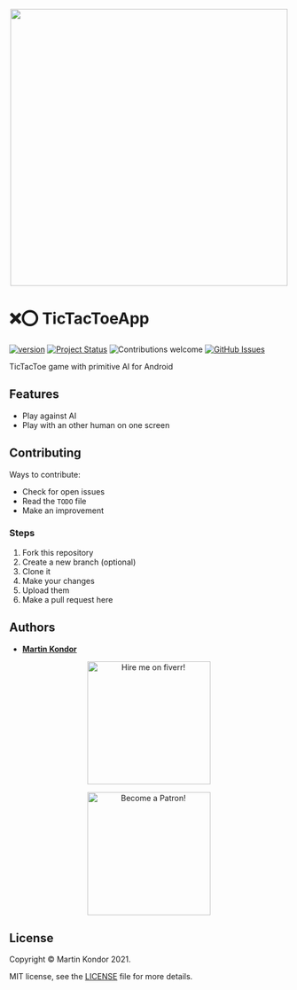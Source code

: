 <p align="center">
    <img src="img/tictactoeapp_example_play.jpg" height="500">
</p>

# ❌⭕ TicTacToeApp 

[![version](https://img.shields.io/badge/version-v1.0.0-brightgreen.svg)](https://github.com/MartinKondor/TicTacToeApp) [![Project Status](https://img.shields.io/badge/status-active-brightgreen.svg)](https://github.com/MartinKondor/TicTacToeApp) ![Contributions welcome](https://img.shields.io/badge/contributions-welcome-brightgreen.svg) [![GitHub Issues](https://img.shields.io/github/issues/MartinKondor/TicTacToeApp.svg)](https://github.com/MartinKondor/TicTacToeApp/issues)

TicTacToe game with primitive AI for Android

## Features

* Play against AI
* Play with an other human on one screen

## Contributing

Ways to contribute:

* Check for open issues
* Read the ```TODO``` file
* Make an improvement

### Steps

1. Fork this repository
2. Create a new branch (optional)
3. Clone it
4. Make your changes
5. Upload them
6. Make a pull request here

## Authors

* **[Martin Kondor](https://github.com/MartinKondor)**

<p align="center">
<a title="Fiverr" href="https://www.fiverr.com/martinkondor">
<img id="fiverr-img" class="img-responsive" alt="Hire me on fiverr!" title="Hire me on fiverr!" src="https://martinkondor.github.io/img/hire_me_on_fiverr_button.png" width="222">
</a>
</p>

<p align="center"><a href="https://www.patreon.com/bePatron?u=17006186" data-patreon-widget-type="become-patron-button"><img width="222" class="img-responsive" alt="Become a Patron!" title="Become a Patron!" src="https://martinkondor.github.io/img/become_a_patron_button.png"></a></p>

## License

Copyright &copy; Martin Kondor 2021.

MIT license, see the [LICENSE](./LICENSE) file for more details.
